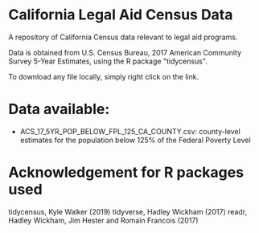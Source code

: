 # California Legal Aid Census Data

A repository of California Census data relevant to legal aid programs.

Data is obtained from U.S. Census Bureau, 2017 American Community Survey 5-Year Estimates, using the R package "tidycensus". 

To download any file locally, simply right click on the link. 

# Data available: 

* ACS_17_5YR_POP_BELOW_FPL_125_CA_COUNTY.csv: county-level estimates for the population below 125% of the Federal Poverty Level

# Acknowledgement for R packages used

tidycensus, Kyle Walker (2019)
tidyverse, Hadley Wickham (2017)
readr, Hadley Wickham, Jim Hester and Romain Francois (2017)
